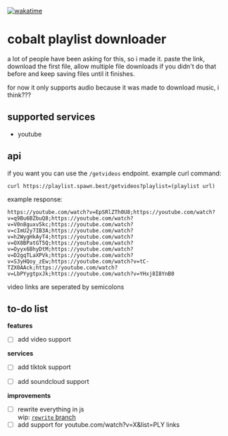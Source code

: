 [![wakatime](https://wakatime.com/badge/user/6c9bc4ed-4951-40f8-ad5f-ea2207a8d7ef/project/24a27e74-4c77-437f-841f-b3f4cfdb7d19.svg)](https://wakatime.com/badge/user/6c9bc4ed-4951-40f8-ad5f-ea2207a8d7ef/project/24a27e74-4c77-437f-841f-b3f4cfdb7d19)
# cobalt playlist downloader
a lot of people have been asking for this, so i made it. paste the link, download the first file, allow multiple file downloads if you didn't do that before and keep saving files until it finishes.

for now it only supports audio because it was made to download music, i think???

## supported services
- youtube

## api
if you want you can use the `/getvideos` endpoint.
example curl command:
```
curl https://playlist.spawn.best/getvideos?playlist=(playlist url)
```
example response:
```
https://youtube.com/watch?v=EpSRlZTh0U8;https://youtube.com/watch?v=q9Bu6BZbuQ8;https://youtube.com/watch?v=V0n8guxv5kc;https://youtube.com/watch?v=cImU2y7IB3A;https://youtube.com/watch?v=h2WygHkAyT4;https://youtube.com/watch?v=OX8BPatGT5Q;https://youtube.com/watch?v=Oyyx6BhyDtM;https://youtube.com/watch?v=D2gqTLaXPVk;https://youtube.com/watch?v=S3yHQoy_zEw;https://youtube.com/watch?v=tC-TZX0AAck;https://youtube.com/watch?v=LbPYygtpxJk;https://youtube.com/watch?v=YHxj8I8YnB0
```
video links are seperated by semicolons

## to-do list
**features**
- [ ] add video support

**services**
- [ ] add tiktok support
- [ ] add soundcloud support


**improvements**
- [ ] rewrite everything in js <br>
      wip: [`rewrite` branch](https://github.com/ihatespawn/playlist/tree/rewrite)
- [ ] add support for youtube.com/watch?v=X&list=PLY links
